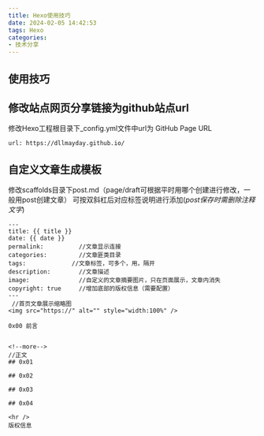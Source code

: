 ```yaml
---
title: Hexo使用技巧
date: 2024-02-05 14:42:53
tags: Hexo
categories:
- 技术分享
---
```


## 使用技巧

## 修改站点网页分享链接为github站点url

修改Hexo工程根目录下_config.yml文件中url为 GitHub Page URL

```
url: https://dllmayday.github.io/
```
<!--more-->

## 自定义文章生成模板

修改scaffolds目录下post.md（page/draft可根据平时用哪个创建进行修改，一般用post创建文章）
可按双斜杠后对应标签说明进行添加(*post保存时需删除注释文字*)
```
---
title: {{ title }}
date: {{ date }}
permalink:          //文章显示连接
categories:         //文章匪类目录
tags:             //文章标签，可多个，用，隔开
description:        //文章描述
image:              //自定义的文章摘要图片，只在页面展示，文章内消失
copyright: true     //增加底部的版权信息（需要配置）
---
 //首页文章展示缩略图
<img src="https://" alt="" style="width:100%" />

0x00 前言


<!--more-->
//正文
## 0x01 

## 0x02

## 0x03

## 0x04

<hr />
版权信息
```
